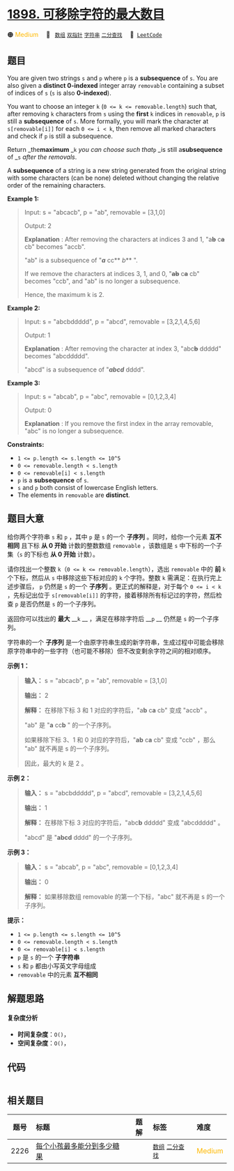 # [1898. 可移除字符的最大数目](https://leetcode.com/problems/maximum-number-of-removable-characters)

🟠 <font color=#ffb800>Medium</font>&emsp; 🔖&ensp; [`数组`](/tag/array.md) [`双指针`](/tag/two-pointers.md) [`字符串`](/tag/string.md) [`二分查找`](/tag/binary-search.md)&emsp; 🔗&ensp;[`LeetCode`](https://leetcode.com/problems/maximum-number-of-removable-characters)

## 题目

You are given two strings `s` and `p` where `p` is a **subsequence** of `s`.
You are also given a **distinct 0-indexed** integer array `removable`
containing a subset of indices of `s` (`s` is also **0-indexed**).

You want to choose an integer `k` (`0 <= k <= removable.length`) such that,
after removing `k` characters from `s` using the **first** `k` indices in
`removable`, `p` is still a **subsequence** of `s`. More formally, you will
mark the character at `s[removable[i]]` for each `0 <= i < k`, then remove all
marked characters and check if `p` is still a subsequence.

Return _the**maximum** _`k` _you can choose such that_`p` _is still
a**subsequence** of _`s` _after the removals_.

A **subsequence** of a string is a new string generated from the original
string with some characters (can be none) deleted without changing the
relative order of the remaining characters.



**Example 1:**

> Input: s = "abcacb", p = "ab", removable = [3,1,0]
> 
> Output: 2
> 
> **Explanation** : After removing the characters at indices 3 and 1, "a~~**b**~~ c~~**a**~~ cb" becomes "accb".
> 
> "ab" is a subsequence of "**_a_** cc** _b_** ".
> 
> If we remove the characters at indices 3, 1, and 0, "~~**ab**~~ c~~**a**~~ cb" becomes "ccb", and "ab" is no longer a subsequence.
> 
> Hence, the maximum k is 2.

**Example 2:**

> Input: s = "abcbddddd", p = "abcd", removable = [3,2,1,4,5,6]
> 
> Output: 1
> 
> **Explanation** : After removing the character at index 3, "abc~~**b**~~ ddddd" becomes "abcddddd".
> 
> "abcd" is a subsequence of "_**abcd**_ dddd".

**Example 3:**

> Input: s = "abcab", p = "abc", removable = [0,1,2,3,4]
> 
> Output: 0
> 
> **Explanation** : If you remove the first index in the array removable, "abc" is no longer a subsequence.

**Constraints:**

  * `1 <= p.length <= s.length <= 10^5`
  * `0 <= removable.length < s.length`
  * `0 <= removable[i] < s.length`
  * `p` is a **subsequence** of `s`.
  * `s` and `p` both consist of lowercase English letters.
  * The elements in `removable` are **distinct**.


## 题目大意

给你两个字符串 `s` 和 `p` ，其中 `p` 是 `s` 的一个 **子序列** 。同时，给你一个元素 **互不相同** 且下标 **从 0 开始**
计数的整数数组 `removable` ，该数组是 `s` 中下标的一个子集（`s` 的下标也 **从 0 开始** 计数）。

请你找出一个整数 `k`（`0 <= k <= removable.length`），选出 `removable` 中的 **前** `k` 个下标，然后从
`s` 中移除这些下标对应的 `k` 个字符。整数 `k` 需满足：在执行完上述步骤后， `p` 仍然是 `s` 的一个 **子序列**
。更正式的解释是，对于每个 `0 <= i < k` ，先标记出位于 `s[removable[i]]` 的字符，接着移除所有标记过的字符，然后检查 `p`
是否仍然是 `s` 的一个子序列。

返回你可以找出的 **最大** __`k` __ ，满足在移除字符后 __`p` __ 仍然是 `s` 的一个子序列。

字符串的一个 **子序列** 是一个由原字符串生成的新字符串，生成过程中可能会移除原字符串中的一些字符（也可能不移除）但不改变剩余字符之间的相对顺序。

**示例 1：**

> 
> 
> 
> 
> 
> **输入：** s = "abcacb", p = "ab", removable = [3,1,0]
> 
> **输出：** 2
> 
> **解释：** 在移除下标 3 和 1 对应的字符后，"a**b** c**a** cb" 变成 "accb" 。
> 
> "ab" 是 "**a** cc**b** " 的一个子序列。
> 
> 如果移除下标 3、1 和 0 对应的字符后，"**ab** c**a** cb" 变成 "ccb" ，那么 "ab" 就不再是 s 的一个子序列。
> 
> 因此，最大的 k 是 2 。
> 
> 

**示例 2：**

> 
> 
> 
> 
> 
> **输入：** s = "abcbddddd", p = "abcd", removable = [3,2,1,4,5,6]
> 
> **输出：** 1
> 
> **解释：** 在移除下标 3 对应的字符后，"abc**b** ddddd" 变成 "abcddddd" 。
> 
> "abcd" 是 "**abcd** dddd" 的一个子序列。
> 
> 

**示例 3：**

> 
> 
> 
> 
> 
> **输入：** s = "abcab", p = "abc", removable = [0,1,2,3,4]
> 
> **输出：** 0
> 
> **解释：** 如果移除数组 removable 的第一个下标，"abc" 就不再是 s 的一个子序列。
> 
> 

**提示：**

  * `1 <= p.length <= s.length <= 10^5`
  * `0 <= removable.length < s.length`
  * `0 <= removable[i] < s.length`
  * `p` 是 `s` 的一个 **子字符串**
  * `s` 和 `p` 都由小写英文字母组成
  * `removable` 中的元素 **互不相同**


## 解题思路

#### 复杂度分析

- **时间复杂度**：`O()`，
- **空间复杂度**：`O()`，

## 代码

```javascript

```

## 相关题目

<!-- prettier-ignore -->
| 题号 | 标题 | 题解 | 标签 | 难度 |
| :------: | :------ | :------: | :------ | :------ |
| 2226 | [每个小孩最多能分到多少糖果](https://leetcode.com/problems/maximum-candies-allocated-to-k-children) |  |  [`数组`](/tag/array.md) [`二分查找`](/tag/binary-search.md) | <font color=#ffb800>Medium</font> |